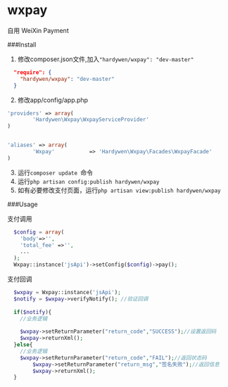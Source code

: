 # wxpay
自用
WeiXin Payment 


###Install

1. 修改composer.json文件,加入```"hardywen/wxpay": "dev-master"```
```json
  "require": {
    "hardywen/wxpay": "dev-master"
  }
```

2. 修改app/config/app.php
```php
'providers' => array(
  		'Hardywen\Wxpay\WxpayServiceProvider'
)


'aliases' => array(
		'Wxpay'           => 'Hardywen\Wxpay\Facades\WxpayFacade'
)
```

3. 运行```composer update ```命令
4. 运行```php artisan config:publish hardywen/wxpay```
5. 如有必要修改支付页面，运行```php artisan view:publish hardywen/wxpay```


###Usage

支付调用 
```php  
  $config = array(
    'body'=>'',
    'total_fee' =>'',
    ...
  );
  Wxpay::instance('jsApi')->setConfig($config)->pay();
```

支付回调

```php
  $wxpay = Wxpay::instance('jsApi');
  $notify = $wxpay->verifyNotify(); //验证回调
  
  if($notify){
    //业务逻辑
    
    $wxpay->setReturnParameter("return_code","SUCCESS");//设置返回码
    $wxpay->returnXml();
  }else{
    //业务逻辑
    $wxpay->setReturnParameter("return_code","FAIL");//返回状态码
		$wxpay->setReturnParameter("return_msg","签名失败");//返回信息
		$wxpay->returnXml();
  }
  
```

